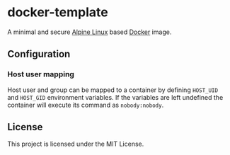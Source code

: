 # docker-template

A minimal and secure [Alpine Linux][alpine] based [Docker][docker] image.

## Configuration

### Host user mapping

Host user and group can be mapped to a container by defining `HOST_UID` and
`HOST_GID` environment variables. If the variables are left undefined the
container will execute its command as `nobody:nobody`.

## License

This project is licensed under the MIT License.

[alpine]: https://alpinelinux.org/
[docker]: https://www.docker.com/
